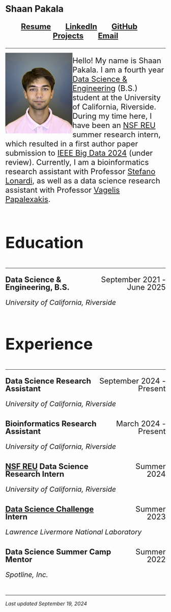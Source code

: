 # Shaan Pakala

<p style="font-size: 24px; text-align: center;"><b>
  <a href="https://shaanpakala.github.io/resume.pdf" target="_blank">Resume</a>
  &nbsp;&nbsp;&nbsp;&nbsp;&nbsp;&nbsp;
  <a href="https://www.linkedin.com/in/shaan-pakala-b91024210/" target="_blank">LinkedIn</a>
  &nbsp;&nbsp;&nbsp;&nbsp;&nbsp;&nbsp;
  <a href="https://github.com/shaanpakala" target="_blank">GitHub</a>
  &nbsp;&nbsp;&nbsp;&nbsp;&nbsp;&nbsp;
  <a href="https://shaanpakala.github.io/Projects/" target="_blank">Projects</a>
  &nbsp;&nbsp;&nbsp;&nbsp;&nbsp;&nbsp;
  <a href="mailto:shaan.pakala@gmail.com">Email</a>
</b></p>

<hr>

<img align="left" width="211" src="images/picture_of_me.jpg">
<p style="font-size: 24px;">
  Hello! My name is Shaan Pakala. I am a fourth year <a href="https://datascience.ucr.edu/">Data Science & Engineering</a> (B.S.) student at the University of California, Riverside. During my time here, I have been an <a href="https://www.nsf.gov/awardsearch/showAward?AWD_ID=2244480&HistoricalAwards=false">NSF REU</a> summer research intern, which resulted in a first author paper submission to <a href="https://www3.cs.stonybrook.edu/~ieeebigdata2024/" target="_blank">IEEE Big Data 2024</a> (under review). Currently, I am a bioinformatics research assistant with Professor <a href="https://www.cs.ucr.edu/~stelo/">Stefano Lonardi</a>, as well as a data science research assistant with Professor <a href="https://www.cs.ucr.edu/~epapalex/">Vagelis Papalexakis</a>.
</p>

<section id="Education">
<br>
<p style="font-size: 50px;"><b>Education</b></p>
<hr>
</section>

<p style="font-size: 24px; display: flex; justify-content: space-between; line-height: 1.0;">
  <span><b>Data Science & Engineering, B.S.</b></span>
  <span style="text-align: right;">September 2021 - June 2025</span>
</p>
<p style="font-size: 22px; line-height: 1.0;"><em>University of California, Riverside</em></p>

<section id="Experience">
<br>
<p style="font-size: 50px;"><b>Experience</b></p>
<hr>
</section>

<p style="font-size: 24px; display: flex; justify-content: space-between; line-height: 1.0;">
  <span><b>Data Science Research Assistant</b></span>
  <span style="text-align: right;">September 2024 - Present</span>
</p>
<p style="font-size: 22px; line-height: 1.0;"><em>University of California, Riverside</em></p>

<p style="font-size: 24px; display: flex; justify-content: space-between; line-height: 1.0; margin-top: 40px;">
  <span><b>Bioinformatics Research Assistant</b></span>
  <span style="text-align: right;">March 2024 - Present</span>
</p>
<p style="font-size: 22px; line-height: 1.0;"><em>University of California, Riverside</em></p>

<p style="font-size: 24px; display: flex; justify-content: space-between; line-height: 1.0; margin-top: 40px;">
  <span><b><a href="https://www.nsf.gov/awardsearch/showAward?AWD_ID=2244480&HistoricalAwards=false">NSF REU</a> Data Science Research Intern</b></span>
  <span style="text-align: right;">Summer 2024</span>
</p>
<p style="font-size: 22px; line-height: 1.0;"><em>University of California, Riverside</em></p>

<p style="font-size: 24px; display: flex; justify-content: space-between; line-height: 1.0; margin-top: 40px;">
  <span><b>
    <a href="https://www.llnl.gov/article/50051/uc-merced-uc-riverside-tackle-data-science-challenge-machine-learning-assisted-heart">
      Data Science Challenge</a>
    Intern
  </b></span>
  <span style="text-align: right;">Summer 2023</span>
</p>
<p style="font-size: 22px; line-height: 1.0;"><em>Lawrence Livermore National Laboratory</em></p>

<p style="font-size: 24px; display: flex; justify-content: space-between; line-height: 1.0; margin-top: 40px;">
  <span><b>Data Science Summer Camp Mentor</b></span>
  <span style="text-align: right;">Summer 2022</span>
</p>
<p style="font-size: 22px; line-height: 1.0;"><em>Spotline, Inc.</em></p>

<br clear="all">




<hr>
<p style="font-size: 16px;"><i>Last updated September 19, 2024</i></p>
